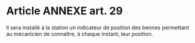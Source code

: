 # Article ANNEXE art. 29

Il sera installé à la station un indicateur de position des bennes permettant au mécanicien de connaître, à chaque instant, leur position.
